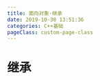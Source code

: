 ```yaml
---
title: 面向对象·继承
date: 2019-10-30 13:51:36
categories: C++基础
pageClass: custom-page-class
---
```

# 继承
